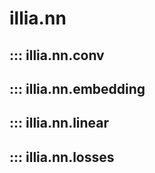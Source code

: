 # illia.nn

## ::: illia.nn.conv
## ::: illia.nn.embedding
## ::: illia.nn.linear
## ::: illia.nn.losses